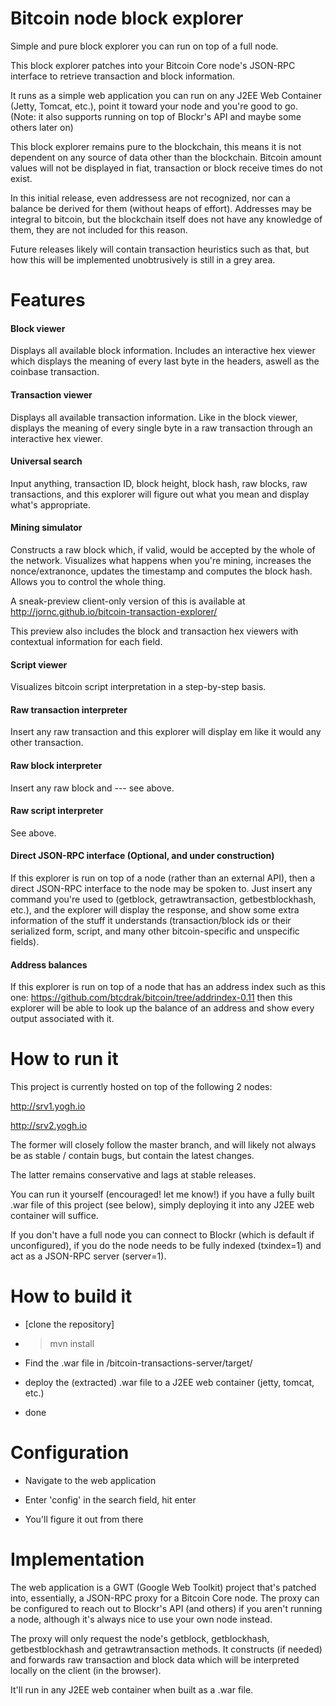 # Bitcoin node block explorer

Simple and pure block explorer you can run on top of a full node.

This block explorer patches into your Bitcoin Core node's JSON-RPC interface to retrieve transaction and block information.

It runs as a simple web application you can run on any J2EE Web Container (Jetty, Tomcat, etc.), point it toward your node and you're good to go. (Note: it also supports running on top of Blockr's API and maybe some others later on)

This block explorer remains pure to the blockchain, this means it is not dependent on any source of data other than the blockchain. Bitcoin amount values will not be displayed in fiat, transaction or block receive times do not exist.

In this initial release, even addressess are not recognized, nor can a balance be derived for them (without heaps of effort). Addresses may be integral to bitcoin, but the blockchain itself does not have any knowledge of them, they are not included for this reason.

Future releases likely will contain transaction heuristics such as that, but how this will be implemented unobtrusively is still in a grey area.

# Features

#### Block viewer

Displays all available block information. Includes an interactive hex viewer which displays the meaning of every last byte in the headers, aswell as the coinbase transaction.

#### Transaction viewer

Displays all available transaction information. Like in the block viewer, displays the meaning of every single byte in a raw transaction through an interactive hex viewer.

#### Universal search

Input anything, transaction ID, block height, block hash, raw blocks, raw transactions, and this explorer will figure out what you mean and display what's appropriate.

#### Mining simulator

Constructs a raw block which, if valid, would be accepted by the whole of the network. Visualizes what happens when you're mining, increases the nonce/extranonce, updates the timestamp and computes the block hash. Allows you to control the whole thing.

A sneak-preview client-only version of this is available at http://jornc.github.io/bitcoin-transaction-explorer/

This preview also includes the block and transaction hex viewers with contextual information for each field.

#### Script viewer

Visualizes bitcoin script interpretation in a step-by-step basis.

#### Raw transaction interpreter

Insert any raw transaction and this explorer will display em like it would any other transaction.

#### Raw block interpreter

Insert any raw block and --- see above.

#### Raw script interpreter

See above.

#### Direct JSON-RPC interface (Optional, and under construction)

If this explorer is run on top of a node (rather than an external API), then a direct JSON-RPC interface to the node may be spoken to. Just insert any command you're used to (getblock, getrawtransaction, getbestblockhash, etc.), and the explorer will display the response, and show some extra information of the stuff it understands (transaction/block ids or their serialized form, script, and many other bitcoin-specific and unspecific fields).

#### Address balances

If this explorer is run on top of a node that has an address index such as this one: https://github.com/btcdrak/bitcoin/tree/addrindex-0.11 then this explorer will be able to look up the balance of an address and show every output associated with it.

# How to run it

This project is currently hosted on top of the following 2 nodes:

http://srv1.yogh.io

http://srv2.yogh.io

The former will closely follow the master branch, and will likely not always be as stable / contain bugs, but contain the latest changes.

The latter remains conservative and lags at stable releases.

You can run it yourself (encouraged! let me know!) if you have a fully built .war file of this project (see below), simply deploying it into any J2EE web container will suffice.

If you don't have a full node you can connect to Blockr (which is default if unconfigured), if you do the node needs to be fully indexed (txindex=1) and act as a JSON-RPC server (server=1).

# How to build it

- [clone the repository]

- > mvn install

- Find the .war file in /bitcoin-transactions-server/target/

- deploy the (extracted) .war file to a J2EE web container (jetty, tomcat, etc.)

- done

# Configuration

- Navigate to the web application

- Enter 'config' in the search field, hit enter

- You'll figure it out from there

# Implementation

The web application is a GWT (Google Web Toolkit) project that's patched into, essentially, a JSON-RPC proxy for a Bitcoin Core node. The proxy can be configured to reach out to Blockr's API (and others) if you aren't running a node, although it's always nice to use your own node instead.

The proxy will only request the node's getblock, getblockhash, getbestblockhash and getrawtransaction methods. It constructs (if needed) and forwards raw transaction and block data which will be interpreted locally on the client (in the browser).

It'll run in any J2EE web container when built as a .war file.
